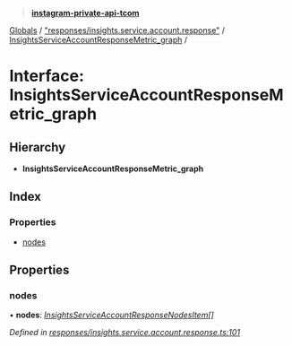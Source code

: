 > **[instagram-private-api-tcom](../README.md)**

[Globals](../README.md) / ["responses/insights.service.account.response"](../modules/_responses_insights_service_account_response_.md) / [InsightsServiceAccountResponseMetric_graph](_responses_insights_service_account_response_.insightsserviceaccountresponsemetric_graph.md) /

# Interface: InsightsServiceAccountResponseMetric_graph

## Hierarchy

* **InsightsServiceAccountResponseMetric_graph**

## Index

### Properties

* [nodes](_responses_insights_service_account_response_.insightsserviceaccountresponsemetric_graph.md#nodes)

## Properties

###  nodes

• **nodes**: *[InsightsServiceAccountResponseNodesItem](_responses_insights_service_account_response_.insightsserviceaccountresponsenodesitem.md)[]*

*Defined in [responses/insights.service.account.response.ts:101](https://github.com/cuonglnhust/instagram-private-api-tcom/blob/3e16058/src/responses/insights.service.account.response.ts#L101)*